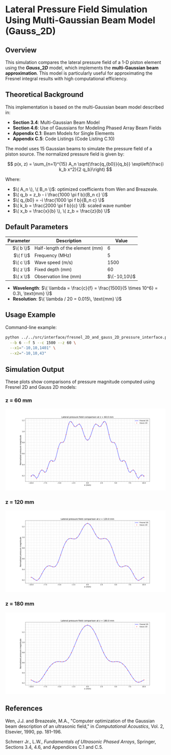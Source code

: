 # Lateral Pressure Field Simulation Using Multi-Gaussian Beam Model (Gauss_2D)

## Overview

This simulation compares the lateral pressure field of a 1-D piston element using the **$Gauss\_2D$** model, which implements the **multi-Gaussian beam approximation**. This model is particularly useful for approximating the Fresnel integral results with high computational efficiency.

## Theoretical Background

This implementation is based on the multi-Gaussian beam model described in:

- **Section 3.4**: Multi-Gaussian Beam Model  
- **Section 4.6**: Use of Gaussians for Modeling Phased Array Beam Fields  
- **Appendix C.1**: Beam Models for Single Elements  
- **Appendix C.5**: Code Listings (Code Listing C.10)

The model uses 15 Gaussian beams to simulate the pressure field of a piston source. The normalized pressure field is given by:

$$
p(x, z) = \sum_{n=1}^{15} A_n \sqrt{\frac{q_{b0}}{q_b}} \exp\left(\frac{i k_b x^2}{2 q_b}\right)
$$

Where:

- $\( A_n \), \( B_n \)$: optimized coefficients from Wen and Breazeale.
- $\( q_b = z_b - i \frac{1000 \pi f b}{B_n c} \)$
- $\( q_{b0} = -i \frac{1000 \pi f b}{B_n c} \)$
- $\( k_b = \frac{2000 \pi f b}{c} \)$: scaled wave number
- $\( x_b = \frac{x}{b} \), \( z_b = \frac{z}{b} \)$

## Default Parameters

| Parameter | Description                        | Value       |
|----------:|------------------------------------|-------------|
| $\( b \)$   | Half-length of the element (mm)    | 6           |
| $\( f \)$   | Frequency (MHz)                   | 5           |
| $\( c \)$   | Wave speed (m/s)                  | 1500        |
| $\( z \)$   | Fixed depth (mm)                  | 60          |
| $\( x \)$   | Observation line (mm)             | $\(-10,10\)$  |

- **Wavelength**: $\( \lambda = \frac{c}{f} = \frac{1500}{5 \times 10^6} = 0.3\, \text{mm} \)$
- **Resolution**: $\( \lambda / 20 = 0.015\, \text{mm} \)$

## Usage Example

Command-line example:

```bash
python ../../src/interface/fresnel_2D_and_gauss_2D_pressure_interface.py \
  --b 6 --f 5 --c 1500 --z 60 \
  --x1="-10,10,1401" \
  --x2="-10,10,43"
```

## Simulation Output

These plots show comparisons of pressure magnitude computed using Fresnel 2D and Gauss 2D models:

### z = 60 mm

![z=60](../../examples/figures/Lateral_pressure_field_comparison_fresnel_gauss_z60.png)

### z = 120 mm

![z=120](../../examples/figures/Lateral_pressure_field_comparison_fresnel_gauss_z120.png)

### z = 180 mm

![z=180](../../examples/figures/Lateral_pressure_field_comparison_fresnel_gauss_z180.png)

## References

Wen, J.J. and Breazeale, M.A., "Computer optimization of the Gaussian beam description of an ultrasonic field," in *Computational Acoustics*, Vol. 2, Elsevier, 1990, pp. 181–196.

Schmerr Jr., L.W., *Fundamentals of Ultrasonic Phased Arrays*, Springer, Sections 3.4, 4.6, and Appendices C.1 and C.5.
